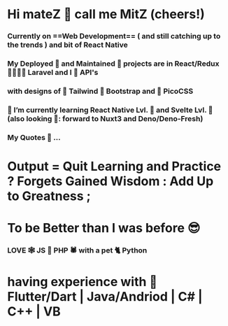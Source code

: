 # Hi mateZ :clinking_glasses: call me MitZ (cheers!)

###   Currently on ==Web Development== ( and still catching up to the trends ) and bit of React Native
###   My Deployed :house_with_garden: and Maintained :bricks: projects are in React/Redux :family_man_woman_girl_boy: Laravel and I :hugs: API's
###   with designs of :notebook_with_decorative_cover: Tailwind :scroll: Bootstrap and :green_book: PicoCSS
### 	:hibiscus: I’m currently learning React Native Lvl. :rose: and Svelte Lvl. :rose: (also looking 🤔: forward to Nuxt3 and Deno/Deno-Fresh)
### 	My Quotes :thinking: ... 
#   Output = Quit Learning and Practice ? Forgets Gained Wisdom : Add Up to Greatness ; 
#   To be Better than I was before :sunglasses:
###   LOVE :spider_web: JS :couple: PHP :spider: with a pet :cat2: Python
#   having experience with :t-rex: Flutter/Dart | Java/Andriod | C# | C++ | VB

<!--
Next in line to study
| 🌱: Nuxt3 Lvl. 
| 🌱: Next Typescript 
| 🌱 Deno Fresh
| :seedling: Firebase

Emoji
https://github.com/ikatyang/emoji-cheat-sheet/blob/master/README.md
-->
